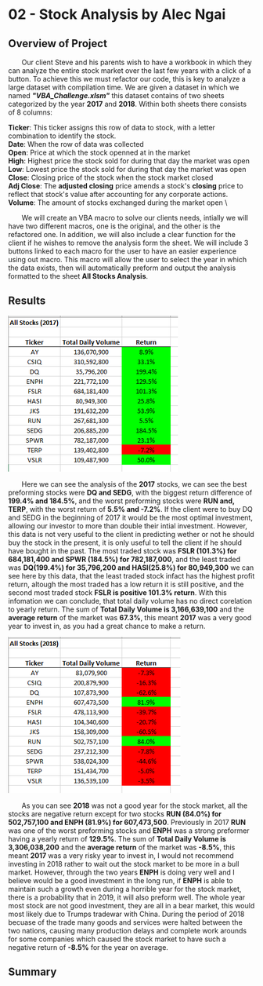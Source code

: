 # 02 - Stock Analysis by Alec Ngai

## Overview of Project

&nbsp;&nbsp;&nbsp;&nbsp;&nbsp;&nbsp; Our client Steve and his parents wish to have a workbook in which they can analyze the entire stock market over the last few years with a click of a button. To achieve this we must refactor our code, this is key to analyze a large dataset with compilation time. We are given a dataset in which we named ***"VBA_Challenge.xlsm"*** this dataset contains of two sheets categorized by the year **2017** and **2018**. Within both sheets there consists of 8 columns: 

**Ticker**:  This ticker assigns this row of data to stock, with a letter combination to identify the stock.  \
**Date**: When the row of data was collected \
**Open**: Price at which the stock openned at in the market \
**High**: Highest price the stock sold for during that day the market was open \
**Low**: Lowest price the stock sold for during that day the market was open \
**Close**: Closing price of the stock when the stock market closed \
**Adj Close**: The **adjusted closing** price amends a stock's **closing** price to reflect that stock's value after accounting for any corporate actions. \
**Volume**: The amount of stocks exchanged during the market open \

&nbsp;&nbsp;&nbsp;&nbsp;&nbsp;&nbsp; We will create an VBA macro to solve our clients needs, intially we will have two different macros, one is the original, and the other is the refactored one. In addition, we will also include a clear function for the client if he wishes to remove the analysis form the sheet. We will include 3 buttons linked to each macro for the user to have an easier experience using out macro. This macro will allow the user to select the year in which the data exists, then will automatically preform and output the analysis formatted to the sheet **All Stocks Analysis**. 

## Results

![2017_Analysis](https://github.com/alecngai/02-Stock_Analysis/blob/main/Resources/VBA_Challenge_2017.png)

&nbsp;&nbsp;&nbsp;&nbsp;&nbsp;&nbsp; Here we can see the analysis of the **2017** stocks, we can see the best preforming stocks were **DQ and SEDG**, with the biggest return difference of **199.4% and 184.5%**, and the worst preforming stocks were **RUN and, TERP**, with the worst return of **5.5% and -7.2%**. If the client were to buy DQ and SEDG in the beginning of 2017 it would be the most optimal investment,  allowing our investor to more than double their intial investment.  However, this data is not very useful to the client in predicting wether or not he should buy the stock in the present, it is only useful to tell the client if he should have bought in the past.  The most traded stock was **FSLR (101.3%) for 684,181,400 and SPWR (184.5%) for 782,187,000**, and the least traded was **DQ(199.4%) for 35,796,200 and HASI(25.8%) for 80,949,300** we can see here by this data, that the  least traded stock infact has the highest profit return, altough the most traded has a low return it is still positive, and the second most traded stock **FSLR is positive 101.3% return**. With this infomation we can conclude, that total daily volume has no direct corelation to yearly return.  The sum of **Total Daily Volume is 3,166,639,100** and the **average return** of the market was **67.3%**, this meant **2017** was a very good year to invest in, as you had a great chance to make a return. 

![2018_Analysis](https://github.com/alecngai/02-Stock_Analysis/blob/main/Resources/VBA_Challenge_2018.png)

&nbsp;&nbsp;&nbsp;&nbsp;&nbsp;&nbsp; As you can see **2018** was not a good year for the stock market, all the stocks are negative return except for two stocks **RUN (84.0%) for 502,757,100 and ENPH (81.9%) for 607,473,500**. Previously in 2017 **RUN** was one of the worst preforming stocks and **ENPH** was a strong preformer having a yearly return of **129.5%**.  The sum of **Total Daily Volume is 3,306,038,200** and the **average return** of the market was **-8.5%**, this meant **2017** was a very risky year to invest in, I would not recommend investing in 2018 rather to wait out the stock market to be more in a bull market. However, through the two years **ENPH** is doing very well and I believe would be a good investment in the long run, if **ENPH** is able to maintain such a growth even during a horrible year for the stock market, there is a probability that in 2019, it will also preform well. The whole year most stock are not good investment, they are all in a bear market, this would most likely due to Trumps tradewar with China. During the period of 2018 becuase of the trade many goods and services were halted between the two nations, causing many production delays and complete work arounds for some companies which caused the stock market to have such a negative return of **-8.5%** for the year on average. 

## Summary